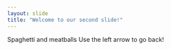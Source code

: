 ```yaml
---
layout: slide
title: "Welcome to our second slide!"
---
```

Spaghetti and meatballs
Use the left arrow to go back!
